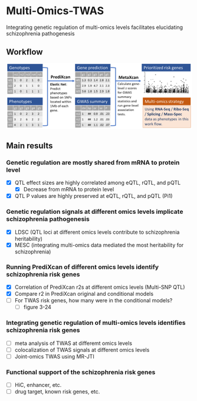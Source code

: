 # Multi-Omics-TWAS
Integrating genetic regulation of multi-omics levels facilitates elucidating schizophrenia pathogenesis

## Workflow
<img src=".img/workflow.png" width="750" />

## Main results

### Genetic regulation are mostly shared from mRNA to protein level
- [x] QTL effect sizes are highly correlated among eQTL, rQTL, and pQTL
  - [x] Decrease from mRNA to protein level
- [x] QTL P values are highly preserved at eQTL, rQTL, and pQTL (Pi1)

### Genetic regulation signals at different omics levels implicate schizophrenia pathogenesis
- [x] LDSC (QTL loci at different omics levels contribute to schizophrenia heritability)
- [x] MESC (integrating multi-omics data mediated the most heritability for schizophrenia)

### Running PrediXcan of different omics levels identify schizophrenia risk genes
- [x] Correlation of PrediXcan r2s at different omics levels (Multi-SNP QTL)
- [x] Compare r2 in PrediXcan original and conditional models
- [ ] For TWAS risk genes, how many were in the conditional models?
  - [ ] figure 3-24

### Integrating genetic regulation of multi-omics levels identifies schizophrenia risk genes
- [ ] meta analysis of TWAS at differemt omics levels
- [ ] colocalization of TWAS signals at different omics levels
- [ ] Joint-omics TWAS using MR-JTI

### Functional support of the schizophrenia risk genes
- [ ] HiC, enhancer, etc.
- [ ] drug target, known risk genes, etc.
